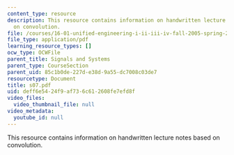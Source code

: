 ```yaml
---
content_type: resource
description: This resource contains information on handwritten lecture notes based
  on convolution.
file: /courses/16-01-unified-engineering-i-ii-iii-iv-fall-2005-spring-2006/deff6e5424f9af736c612608fe7efd8f_s07.pdf
file_type: application/pdf
learning_resource_types: []
ocw_type: OCWFile
parent_title: Signals and Systems
parent_type: CourseSection
parent_uid: 85c1b0de-227d-e38d-9a55-dc7008c03de7
resourcetype: Document
title: s07.pdf
uid: deff6e54-24f9-af73-6c61-2608fe7efd8f
video_files:
  video_thumbnail_file: null
video_metadata:
  youtube_id: null
---
```

This resource contains information on handwritten lecture notes based on convolution.

